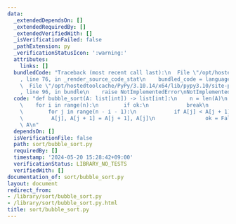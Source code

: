 ```yaml
---
data:
  _extendedDependsOn: []
  _extendedRequiredBy: []
  _extendedVerifiedWith: []
  _isVerificationFailed: false
  _pathExtension: py
  _verificationStatusIcon: ':warning:'
  attributes:
    links: []
  bundledCode: "Traceback (most recent call last):\n  File \"/opt/hostedtoolcache/PyPy/3.10.14/x64/lib/pypy3.10/site-packages/onlinejudge_verify/documentation/build.py\"\
    , line 76, in _render_source_code_stat\n    bundled_code = language.bundle(\n\
    \  File \"/opt/hostedtoolcache/PyPy/3.10.14/x64/lib/pypy3.10/site-packages/onlinejudge_verify/languages/python.py\"\
    , line 96, in bundle\n    raise NotImplementedError\nNotImplementedError\n"
  code: "def bubble_sort(A: list[int]) -> list[int]:\n    n = len(A)\n    ok = False\n\
    \    for i in range(n):\n        if ok:\n            break\n        ok = True\n\
    \        for j in range(n - i - 1):\n            if A[j] < A[j + 1]:\n       \
    \         A[j], A[j + 1] = A[j + 1], A[j]\n                ok = False\n    return\
    \ A\n"
  dependsOn: []
  isVerificationFile: false
  path: sort/bubble_sort.py
  requiredBy: []
  timestamp: '2024-05-20 15:28:42+09:00'
  verificationStatus: LIBRARY_NO_TESTS
  verifiedWith: []
documentation_of: sort/bubble_sort.py
layout: document
redirect_from:
- /library/sort/bubble_sort.py
- /library/sort/bubble_sort.py.html
title: sort/bubble_sort.py
---
```

